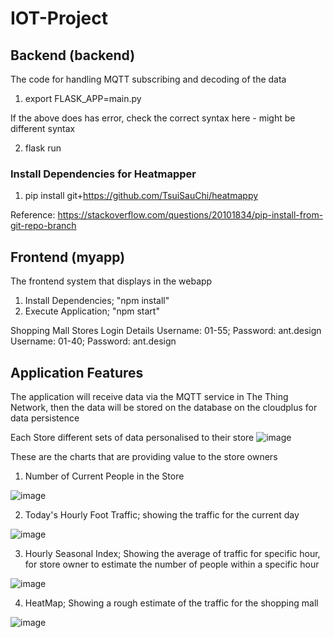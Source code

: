 # IOT-Project

## Backend (backend)
The code for handling MQTT subscribing and decoding of the data

1. export FLASK_APP=main.py

If the above does has error, check the correct syntax here - might be different syntax

2. flask run

### Install Dependencies for Heatmapper
1. pip install git+https://github.com/TsuiSauChi/heatmappy

Reference: https://stackoverflow.com/questions/20101834/pip-install-from-git-repo-branch

## Frontend (myapp)
The frontend system that displays in the webapp

1. Install Dependencies; "npm install"
2. Execute Application; "npm start"

Shopping Mall Stores Login Details
Username: 01-55; Password: ant.design
Username: 01-40; Password: ant.design

## Application Features 
The application will receive data via the MQTT service in The Thing Network, then the data will be stored on the database on the cloudplus for data persistence 

Each Store different sets of data personalised to their store 
![image](https://user-images.githubusercontent.com/23652958/162811158-688fef2a-d5c7-4812-863d-5d97f1f1dd50.png)

These are the charts that are providing value to the store owners

1. Number of Current People in the Store 

![image](https://user-images.githubusercontent.com/23652958/162811478-669b0f1d-6104-423c-bb37-ab5f89458dd9.png)

2. Today's Hourly Foot Traffic; showing the traffic for the current day 

![image](https://user-images.githubusercontent.com/23652958/162811625-3453232f-7a65-46df-82e1-58d4ccbc0122.png)


3. Hourly Seasonal Index; Showing the average of traffic for specific hour, for store owner to estimate the number of people within a specific hour

![image](https://user-images.githubusercontent.com/23652958/162811768-b396f5db-9732-4a7c-b2d4-a0242c7648b2.png)

4. HeatMap; Showing a rough estimate of the traffic for the shopping mall

![image](https://user-images.githubusercontent.com/23652958/162811878-099318a0-df48-4a90-981d-df2b84a4dd11.png)

